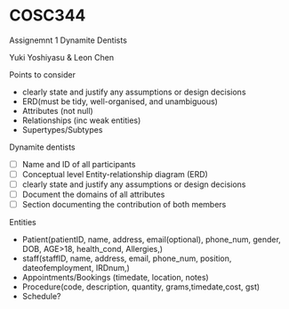 # COSC344

Assignemnt 1 Dynamite Dentists

Yuki Yoshiyasu & Leon Chen

Points to consider

- clearly state and justify any assumptions or design decisions
- ERD(must be tidy, well-organised, and unambiguous)
- Attributes (not null)
- Relationships (inc weak entities)
- Supertypes/Subtypes

Dynamite dentists

- [ ]  Name and ID of all participants
- [ ]  Conceptual level Entity-relationship diagram (ERD)
- [ ]  clearly state and justify any assumptions or design decisions
- [ ]  Document the domains of all attributes
- [ ]  Section documenting the contribution of both members

Entities

- Patient(patientID, name, address, email(optional), phone_num, gender, DOB, AGE>18,  health_cond, Allergies,)
- staff(staffID, name, address, email, phone_num, position, dateofemployment, IRDnum,)
- Appointments/Bookings (timedate, location, notes)
- Procedure(code, description, quantity, grams,timedate,cost, gst)
- Schedule?
